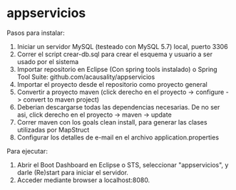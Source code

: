 # appservicios

Pasos para instalar:

1. Iniciar un servidor MySQL (testeado con MySQL 5.7) local, puerto 3306
2. Correr el script crear-db.sql para crear el esquema y usuario a ser usado por el sistema
3. Importar repositorio en Eclipse (Con spring tools instalado) o Spring Tool Suite: github.com/acausality/appservicios
4. Importar el proyecto desde el repositorio como proyecto general
5. Convertir a proyecto maven (click derecho en el proyecto -> configure -> convert to maven project)
6. Deberian descargarse todas las dependencias necesarias. De no ser asi, click derecho en el proyecto -> maven -> update
7. Correr maven con los goals clean install, para generar las clases utilizadas por MapStruct
8. Configurar los detalles de e-mail en el archivo application.properties

Para ejecutar: 
1. Abrir el Boot Dashboard en Eclipse o STS, seleccionar "appservicios", y darle (Re)start para iniciar el servidor.
2. Acceder mediante browser a localhost:8080. 